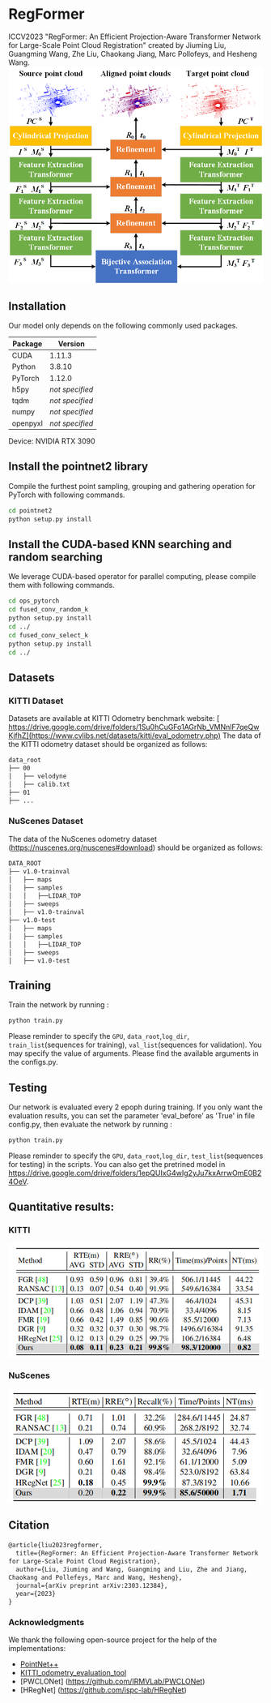# RegFormer
ICCV2023 "RegFormer: An Efficient Projection-Aware Transformer Network for Large-Scale Point Cloud Registration" created by Jiuming Liu, Guangming Wang, Zhe Liu, Chaokang Jiang, Marc Pollofeys, and Hesheng Wang.
<img src="pipeline2.png">

## Installation
Our model only depends on the following commonly used packages.

| Package      | Version                          |
| ------------ | -------------------------------- |
| CUDA         |  1.11.3                          |
| Python       |  3.8.10                          |
| PyTorch      |  1.12.0                          |
| h5py         | *not specified*                  |
| tqdm         | *not specified*                  |
| numpy        | *not specified*                  |
| openpyxl     | *not specified*                  |

Device: NVIDIA RTX 3090

## Install the pointnet2 library
Compile the furthest point sampling, grouping and gathering operation for PyTorch with following commands. 
```bash
cd pointnet2
python setup.py install
```

## Install the CUDA-based KNN searching and random searching
We leverage CUDA-based operator for parallel computing, please compile them with following commands. 
```bash
cd ops_pytorch
cd fused_conv_random_k
python setup.py install
cd ../
cd fused_conv_select_k
python setup.py install
cd ../
```

## Datasets
### KITTI Dataset
Datasets are available at KITTI Odometry benchmark website: [ https://drive.google.com/drive/folders/1Su0hCuGFo1AGrNb_VMNnlF7qeQwKjfhZ](https://www.cvlibs.net/datasets/kitti/eval_odometry.php)
The data of the KITTI odometry dataset should be organized as follows: 

```
data_root
├── 00
│   ├── velodyne
│   ├── calib.txt
├── 01
├── ...
```

### NuScenes Dataset
The data of the NuScenes odometry dataset (https://nuscenes.org/nuscenes#download) should be organized as follows:
```
DATA_ROOT
├── v1.0-trainval
│   ├── maps
│   ├── samples
│   │   ├──LIDAR_TOP
│   ├── sweeps
│   ├── v1.0-trainval
├── v1.0-test
│   ├── maps
│   ├── samples
│   │   ├──LIDAR_TOP
│   ├── sweeps
│   ├── v1.0-test
```

## Training
Train the network by running :
```bash
python train.py 
```
Please reminder to specify the `GPU`, `data_root`,`log_dir`, `train_list`(sequences for training), `val_list`(sequences for validation).
You may specify the value of arguments. Please find the available arguments in the configs.py. 

## Testing
Our network is evaluated every 2 epoph during training. If you only want the evaluation results, you can set the parameter 'eval_before' as 'True' in file config.py, then evaluate the network by running :
```bash
python train.py
```
Please reminder to specify the `GPU`, `data_root`,`log_dir`, `test_list`(sequences for testing) in the scripts.
You can also get the pretrined model in https://drive.google.com/drive/folders/1epQUIxG4wIg2yJu7kxArrwOmE0B24OeV.

## Quantitative results:
### KITTI 
<img src="kitti.png">

### NuScenes
<img src="nuscenes.png">

## Citation
```
@article{liu2023regformer,
  title={RegFormer: An Efficient Projection-Aware Transformer Network for Large-Scale Point Cloud Registration},
  author={Liu, Jiuming and Wang, Guangming and Liu, Zhe and Jiang, Chaokang and Pollefeys, Marc and Wang, Hesheng},
  journal={arXiv preprint arXiv:2303.12384},
  year={2023}
}
```
### Acknowledgments
We thank the following open-source project for the help of the implementations:
- [PointNet++](https://github.com/charlesq34/pointnet2) 
- [KITTI_odometry_evaluation_tool](https://github.com/LeoQLi/KITTI_odometry_evaluation_tool) 
- [PWCLONet] (https://github.com/IRMVLab/PWCLONet)
- [HRegNet] (https://github.com/ispc-lab/HRegNet)
